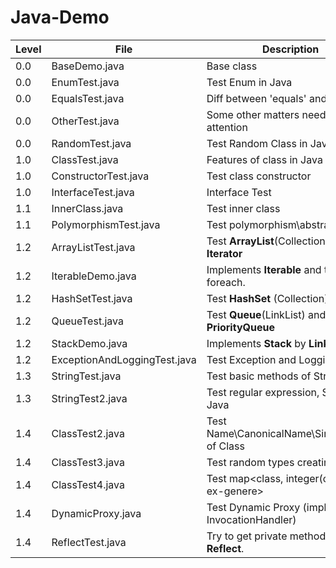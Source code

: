 # Java-Demo

| Level | File  | Description |
| ---------- | ------------- | ------------- |
| 0.0 | BaseDemo.java  | Base class   |
| 0.0 | EnumTest.java | Test Enum in Java |
| 0.0 | EqualsTest.java | Diff between 'equals' and '==' |
| 0.0 | OtherTest.java | 	Some other matters needing attention |
| 0.0 | RandomTest.java | Test Random Class in Java |
| 1.0 | ClassTest.java | Features of class in Java |
| 1.0 | ConstructorTest.java | Test class constructor |
| 1.0 | InterfaceTest.java | Interface Test |
| 1.1 | InnerClass.java | Test inner class |
| 1.1 | PolymorphismTest.java | Test polymorphism\abstract in Java |
| 1.2 | ArrayListTest.java  | Test <b>ArrayList</b>(Collection) and <b>Iterator</b> |
| 1.2 | IterableDemo.java | Implements <b>Iterable</b> and then test foreach. |
| 1.2 | HashSetTest.java | Test <b>HashSet</b> (Collection) |
| 1.2 | QueueTest.java | Test <b>Queue</b>(LinkList) and <b>PriorityQueue</b> |
| 1.2 | StackDemo.java | Implements <b>Stack</b> by <b>LinkList</b> |
| 1.2 | ExceptionAndLoggingTest.java | Test Exception and Logging in Java |
| 1.3 | StringTest.java | Test basic methods of String | 
| 1.3 | StringTest2.java | Test regular expression, Scanner in Java |
| 1.4 | ClassTest2.java | Test Name\CanonicalName\SimpleName of Class |
| 1.4 | ClassTest3.java | Test random types creating. |
| 1.4 | ClassTest4.java | Test map<class, integer(contains ex-genere> | 
| 1.4 | DynamicProxy.java | Test Dynamic Proxy (implement InvocationHandler) | 
| 1.4 | ReflectTest.java | Try to get private method\field by <b>Reflect</b>. |
